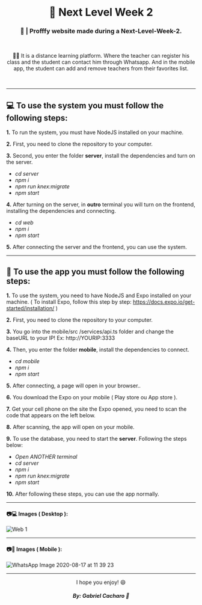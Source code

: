 <h1 align="center">📕 Next Level Week 2</h1>

<h3 align="center">📖 | Profffy website made during a Next-Level-Week-2.</h3>

&nbsp;

<p align="center">
👨‍🏫 It is a distance learning platform. Where the teacher can register his class and the student can contact him through Whatsapp. And in the mobile app, the student can add and remove teachers from their favorites list.
</p>

&nbsp;

---

## 💻 To use the system you must follow the following steps:

**1.** To run the system, you must have NodeJS installed on your machine.

**2.** First, you need to clone the repository to your computer.

**3.** Second, you enter the folder **server**, install the dependencies and turn on the server.
- *cd server*
- *npm i*
- *npm run knex:migrate*
- *npm start*

**4.** After turning on the server, in **outro** terminal you will turn on the frontend, installing the dependencies and connecting.
- *cd web*
- *npm i*
- *npm start*

**5.** After connecting the server and the frontend, you can use the system.

---

## 📱 To use the app you must follow the following steps:

**1.** To use the system, you need to have NodeJS and Expo installed on your machine. ( To install Expo, follow this step by step: https://docs.expo.io/get-started/installation/ )

**2.** First, you need to clone the repository to your computer.

**3.** You go into the mobile/src /services/api.ts folder and change the baseURL to your IP! Ex: http://YOURIP:3333

**4.** Then, you enter the folder **mobile**, install the dependencies to connect.
- *cd mobile*
- *npm i*
- *npm start*

**5.** After connecting, a page will open in your browser..

**6.** You download the Expo on your mobile ( Play store ou App store ).

**7.** Get your cell phone on the site the Expo opened, you need to scan the code that appears on the left below.

**8.** After scanning, the app will open on your mobile.

**9.** To use the database, you need to start the **server**. Following the steps below:
- *Open ANOTHER terminal*
- *cd server*
- *npm i*
- *npm run knex:migrate*
- *npm start*

**10.** After following these steps, you can use the app normally.

---

#### 📷💻 Images ( Desktop ):

![Web 1](https://user-images.githubusercontent.com/57328274/90399808-f08e3800-e071-11ea-82ec-aed26bc65778.png)

---

#### 📷📱 Images ( Mobile ):

![WhatsApp Image 2020-08-17 at 11 39 23](https://user-images.githubusercontent.com/57328274/90408908-e292e400-e07e-11ea-87cd-d53c3dab6a02.jpeg)

---

<p align="center">I hope you enjoy! 😄</p>

<h5 align="center">By: Gabriel Cacharo 🤍</h5>

